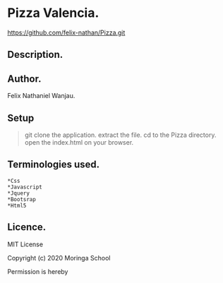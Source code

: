 # Pizza Valencia.
https://github.com/felix-nathan/Pizza.git

## Description.


## Author.
Felix Nathaniel Wanjau.


## Setup
>git clone the application.
>extract the file.
>cd to the Pizza directory.
>open the index.html on your browser.


## Terminologies used.
    *Css
    *Javascript
    *Jquery
    *Bootsrap
    *Html5


## Licence.
MIT License

Copyright (c) 2020 Moringa School

Permission is hereby



